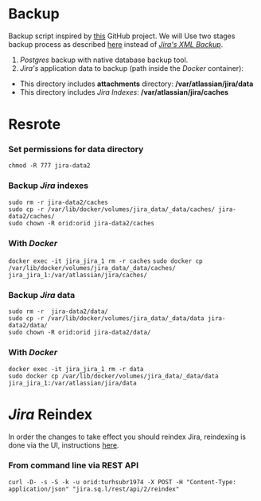 # Backup 
Backup script inspired by [this](https://github.com/puppetlabs/jira-backup) GitHub project.
We will Use two stages backup process as described [here](https://confluence.atlassian.com/adminjiraserver071/backing-up-data-802592964.html) instead of [_Jira's XML Backup_](https://confluence.atlassian.com/adminjiraserver071/automating-jira-application-backups-802592966.html).

1. _Postgres_ backup with native database backup tool.
2. _Jira's_ application data to backup (path inside the _Docker_ container):
- This directory includes **attachments** directory: **/var/atlassian/jira/data**
- This directory includes _Jira Indexes_: **/var/atlassian/jira/caches**
# Resrote
### Set permissions for data directory
`chmod -R 777 jira-data2`    

### Backup _Jira_ indexes
`sudo rm -r jira-data2/caches`  
`sudo cp -r /var/lib/docker/volumes/jira_data/_data/caches/ jira-data2/caches/`  
`sudo chown -R orid:orid jira-data2/caches`  

### With _Docker_
`docker exec -it jira_jira_1 rm -r caches`
`sudo docker cp /var/lib/docker/volumes/jira_data/_data/caches/ jira_jira_1:/var/atlassian/jira/caches/`  



### Backup _Jira_ data
`sudo rm -r  jira-data2/data/`  
`sudo cp -r /var/lib/docker/volumes/jira_data/_data/data jira-data2/data/`    
`sudo chown -R orid:orid jira-data2/data/`  


### With _Docker_
`docker exec -it jira_jira_1 rm -r data`  
`sudo docker cp /var/lib/docker/volumes/jira_data/_data/data jira_jira_1:/var/atlassian/jira/data`  

# _Jira_ Reindex
In order the changes to take effect you should reindex Jira, reindexing is done via the UI, instructions [here](https://confluence.atlassian.com/adminjiraserver073/search-indexing-861253852.html).  

### From command line via REST API
`curl -D- -s -S -k -u orid:turhsubr1974 -X POST -H "Content-Type: application/json" "jira.sq.l/rest/api/2/reindex"`  